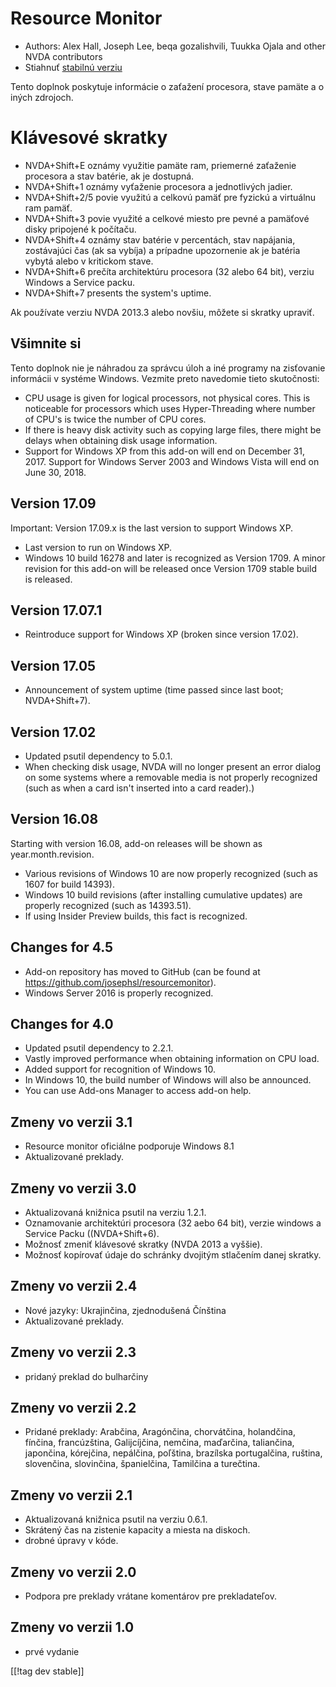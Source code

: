 # Resource Monitor #

* Authors: Alex Hall, Joseph Lee, beqa gozalishvili, Tuukka Ojala and other
  NVDA contributors
* Stiahnuť [stabilnú verziu][1]

Tento doplnok poskytuje informácie o zaťažení procesora, stave pamäte a o
iných zdrojoch.

# Klávesové skratky #

* NVDA+Shift+E oznámy využitie pamäte ram, priemerné zaťaženie procesora a
  stav batérie, ak je dostupná.
* NVDA+Shift+1 oznámy vyťaženie procesora a jednotlivých jadier.
* NVDA+Shift+2/5 povie využitú a celkovú pamäť pre fyzickú a virtuálnu ram
  pamäť.
* NVDA+Shift+3 povie využité a celkové miesto pre pevné a pamäťové disky
  pripojené k počítaču.
* NVDA+Shift+4 oznámy stav batérie v percentách, stav napájania, zostávajúci
  čas (ak sa vybíja) a prípadne upozornenie ak je batéria vybytá alebo v
  kritickom stave.
* NVDA+Shift+6 prečíta architektúru procesora (32 alebo 64 bit), verziu
  Windows a Service packu.
* NVDA+Shift+7 presents the system's uptime.

Ak používate verziu NVDA 2013.3 alebo novšiu, môžete si skratky upraviť.

## Všimnite si ##

Tento doplnok nie je náhradou za správcu úloh a iné programy na zisťovanie
informácii v systéme Windows. Vezmite preto navedomie tieto skutočnosti:

* CPU usage is given for logical processors, not physical cores. This is
  noticeable for processors which uses Hyper-Threading where number of CPU's
  is twice the number of CPU cores.
* If there is heavy disk activity such as copying large files, there might
  be delays when obtaining disk usage information.
* Support for Windows XP from this add-on will end on December 31,
  2017. Support for Windows Server 2003 and Windows Vista will end on June
  30, 2018.

## Version 17.09

Important: Version 17.09.x is the last version to support Windows XP.

* Last version to run on Windows XP.
* Windows 10 build 16278 and later is recognized as Version 1709. A minor
  revision for this add-on will be released once Version 1709 stable build
  is released.

## Version 17.07.1

* Reintroduce support for Windows XP (broken since version 17.02).

## Version 17.05

* Announcement of system uptime (time passed since last boot; NVDA+Shift+7).

## Version 17.02

* Updated psutil dependency to 5.0.1.
* When checking disk usage, NVDA will no longer present an error dialog on
  some systems where a removable media is not properly recognized (such as
  when a card isn't inserted into a card reader).)

## Version 16.08

Starting with version 16.08, add-on releases will be shown as
year.month.revision.

* Various revisions of Windows 10 are now properly recognized (such as 1607
  for build 14393).
* Windows 10 build revisions (after installing cumulative updates) are
  properly recognized (such as 14393.51).
* If using Insider Preview builds, this fact is recognized.

## Changes for 4.5 ##

* Add-on repository has moved to GitHub (can be found at
  https://github.com/josephsl/resourcemonitor).
* Windows Server 2016 is properly recognized.

## Changes for 4.0 ##

* Updated psutil dependency to 2.2.1.
* Vastly improved performance when obtaining information on CPU load.
* Added support for recognition of Windows 10.
* In Windows 10, the build number of Windows will also be announced.
* You can use Add-ons Manager to access add-on help.

## Zmeny vo verzii 3.1 ##

* Resource monitor oficiálne podporuje Windows 8.1
* Aktualizované preklady.

## Zmeny vo verzii 3.0 ##

* Aktualizovaná knižnica psutil na verziu 1.2.1.
* Oznamovanie architektúri procesora (32 aebo 64 bit), verzie windows a
  Service Packu ((NVDA+Shift+6).
* Možnosť zmeniť klávesové skratky (NVDA 2013 a vyššie).
* Možnosť kopírovať údaje do schránky dvojitým stlačením danej skratky.

## Zmeny vo verzii 2.4 ##

* Nové jazyky: Ukrajinčina, zjednodušená Čínština
* Aktualizované preklady.

## Zmeny vo verzii 2.3 ##

* pridaný preklad do bulharčiny

## Zmeny vo verzii 2.2 ##

* Pridané preklady: Arabčina, Aragónčina, chorvátčina, holandčina, fínčina,
  francúzština, Galijcíjčina, nemčina, maďarčina, taliančina, japončina,
  kórejčina, nepálčina, poľština, brazílska portugalčina, ruština,
  slovenčina, slovinčina, španielčina, Tamilčina a turečtina.

## Zmeny vo verzii 2.1 ##

* Aktualizovaná knižnica psutil na verziu 0.6.1.
* Skrátený čas na zistenie kapacity a miesta na diskoch.
* drobné úpravy v kóde.

## Zmeny vo verzii 2.0 ##

* Podpora pre preklady vrátane komentárov pre prekladateľov.

## Zmeny vo verzii 1.0 ##

* prvé vydanie

[[!tag dev stable]]

[1]: https://addons.nvda-project.org/files/get.php?file=rm
